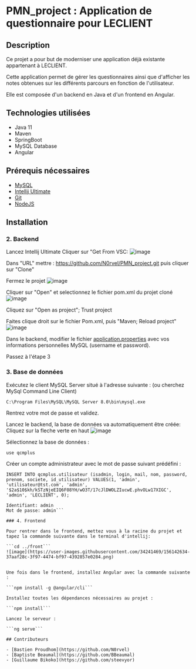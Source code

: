# PMN_project : Application de questionnaire pour LECLIENT

## Description

Ce projet a pour but de moderniser une application déjà existante appartenant à LECLIENT.

Cette application permet de gérer les questionnaires ainsi que d'afficher les notes obtenues sur les différents parcours en fonction de l'utilisateur.

Elle est composée d'un backend en Java et d'un frontend en Angular.

## Technologies utilisées

- Java 11
- Maven
- SpringBoot
- MySQL Database
- Angular

## Prérequis nécessaires

- [MySQL](https://dev.mysql.com/downloads/installer/)
- [Intellij Ultimate](https://www.jetbrains.com/fr-fr/idea/download/#section=windows)
- [Git](https://git-scm.com/downloads)
- [NodeJS](https://nodejs.org/en/download/)

## Installation


### 2. Backend

Lancez Intellij Ultimate
Cliquer sur "Get From VSC:
![image](https://user-images.githubusercontent.com/34241469/156140148-1abc5aee-10b6-46c5-863a-3d539bab6fb0.png)

Dans "URL" mettre : https://github.com/N0rvel/PMN_project.git puis cliquer sur "Clone"

Fermez le projet
![image](https://user-images.githubusercontent.com/34241469/156140722-2c62db6e-db50-40df-8e6a-096ffe060e55.png)

Cliquer sur "Open" et selectionnez le fichier pom.xml du projet cloné 
![image](https://user-images.githubusercontent.com/34241469/156140963-1527990c-c31e-4188-8463-2a7f365fe326.png)

Cliquez sur "Open as project"; Trust project

Faites clique droit sur le fichier Pom.xml, puis "Maven; Reload project"
![image](https://user-images.githubusercontent.com/34241469/156141348-4ac5b6eb-fe35-48a2-a3c8-93b47c30c600.png)

Dans le backend, modifier le fichier [application.properties](qcmplus/src/main/resources/application.properties) avec vos informations personnelles MySQL (username et password).

Passez à l'étape 3

### 3. Base de données

Exécutez le client MySQL Server situé à l'adresse suivante : (ou cherchez MySql Command Line Client)

`C:\Program Files\MySQL\MySQL Server 8.0\bin\mysql.exe`

Rentrez votre mot de passe et validez.

Lancez le backend, la base de données va automatiquement être créée:
Cliquez sur la fleche verte en haut ![image](https://user-images.githubusercontent.com/34241469/156142270-30b15db3-c268-46c4-84a3-d10387fac805.png)


Sélectionnez la base de données :

`use qcmplus`

Créer un compte administrateur avec le mot de passe suivant prédéfini :

`INSERT INTO qcmplus.utilisateur
(isadmin, login, mail, nom, password, prenom, societe, id_utilisateur)
VALUES(1, 'admin', 'utilisateur@tst.com', 'admin', '$2a$10$kh/kSTzNjeEIQ6F08YH/wO3T/17cJlDWOLZIucwE.phvOLw17XIGC', 'admin', 'LECLIENT', 0);
`
```Celà correspond aux identifiants suivants dans l'application:
Identifiant: admin
Mot de passe: admin```

### 4. Frontend

Pour rentrer dans le frontend, mettez vous à la racine du projet et tapez la commande suivante dans le terminal d'intellij:

```cd ../front```
![image](https://user-images.githubusercontent.com/34241469/156142634-37aaf28c-3f97-4474-bf97-4392857e0284.png)


Une fois dans le frontend, installez Angular avec la commande suivante :

```npm install -g @angular/cli```

Installez toutes les dépendances nécessaires au projet :

```npm install```

Lancez le serveur :

```ng serve```

## Contributeurs

- [Bastien Proudhom](https://github.com/N0rvel)
- [Baptiste Beaumal](https://github.com/BBeaumal)
- [Guillaume Bikoko](https://github.com/steevyor)

